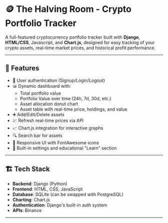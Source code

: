 # 🪙 The Halving Room - Crypto Portfolio Tracker

A full-featured cryptocurrency portfolio tracker built with **Django**, **HTML/CSS**, Javascript, and **Chart.js**, designed for easy tracking of your crypto assets, real-time market prices, and historical profit performance.

---

## 🚀 Features

- 🔐 User authentication (Signup/Login/Logout)
- 📊 Dynamic dashboard with:
  - Total portfolio value
  - Portfolio Value over time (24h, 7d, 30d, etc.)
  - Asset allocation donut chart
  - Asset table with real-time price, holdings, and value
- ➕ Add/Edit/Delete assets
- 💹 Refresh real-time prices via API
- 📈 Chart.js integration for interactive graphs
- 🔍 Search bar for assets
- 📱 Responsive UI with FontAwesome icons
- 🔧 Built-in settings and educational "Learn" section

---

## 🏗️ Tech Stack

- **Backend**: Django (Python)
- **Frontend**: HTML, CSS, JavaScript
- **Database**: SQLite (can be swapped with PostgreSQL)
- **Charting**: Chart.js
- **Authentication**: Django's built-in auth system
- **APIs**: Binance

---
